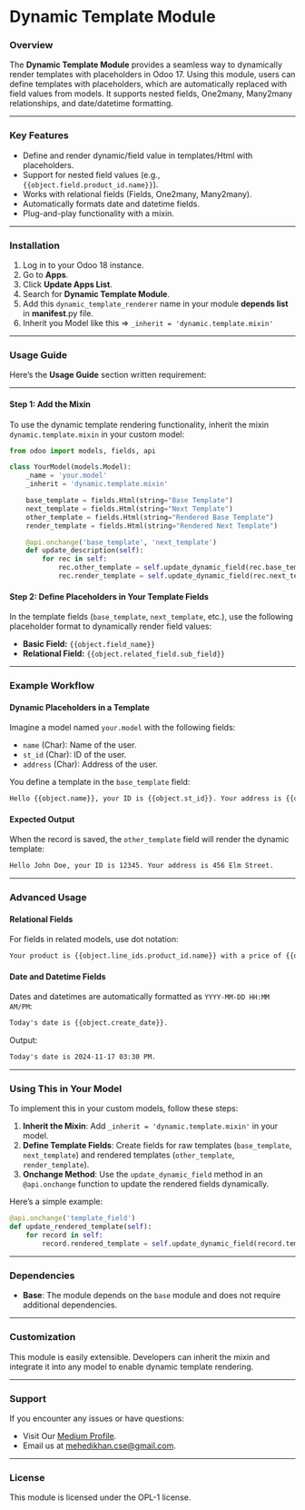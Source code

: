 # Dynamic Template Module

### **Overview**
The **Dynamic Template Module** provides a seamless way to dynamically render templates with placeholders in Odoo 17. Using this module, users can define templates with placeholders, which are automatically replaced with field values from models. It supports nested fields, One2many, Many2many relationships, and date/datetime formatting.

---

### **Key Features**
- Define and render dynamic/field value in templates/Html with placeholders.
- Support for nested field values (e.g., `{{object.field.product_id.name}}`).
- Works with relational fields (Fields, One2many, Many2many).
- Automatically formats date and datetime fields.
- Plug-and-play functionality with a mixin.

---

### **Installation**
1. Log in to your Odoo 18 instance.
2. Go to **Apps**.
3. Click **Update Apps List**.
4. Search for **Dynamic Template Module**.
5. Add this `dynamic_template_renderer` name in your module **depends list** in __manifest__.py file.
6. Inherit you Model like this => `_inherit = 'dynamic.template.mixin'`
---

### **Usage Guide**
Here’s the **Usage Guide** section written requirement:

---


#### **Step 1: Add the Mixin**
To use the dynamic template rendering functionality, inherit the mixin `dynamic.template.mixin` in your custom model:

```python
from odoo import models, fields, api

class YourModel(models.Model):
    _name = 'your.model'
    _inherit = 'dynamic.template.mixin'

    base_template = fields.Html(string="Base Template")
    next_template = fields.Html(string="Next Template")
    other_template = fields.Html(string="Rendered Base Template")
    render_template = fields.Html(string="Rendered Next Template")

    @api.onchange('base_template', 'next_template')
    def update_description(self):
        for rec in self:
            rec.other_template = self.update_dynamic_field(rec.base_template)
            rec.render_template = self.update_dynamic_field(rec.next_template)
```

#### **Step 2: Define Placeholders in Your Template Fields**
In the template fields (`base_template`, `next_template`, etc.), use the following placeholder format to dynamically render field values:
- **Basic Field:** `{{object.field_name}}`
- **Relational Field:** `{{object.related_field.sub_field}}`

---

### **Example Workflow**

#### **Dynamic Placeholders in a Template**
Imagine a model named `your.model` with the following fields:
- `name` (Char): Name of the user.
- `st_id` (Char): ID of the user.
- `address` (Char): Address of the user.

You define a template in the `base_template` field:
```html
Hello {{object.name}}, your ID is {{object.st_id}}. Your address is {{object.address}}.
```

#### **Expected Output**
When the record is saved, the `other_template` field will render the dynamic template:
```html
Hello John Doe, your ID is 12345. Your address is 456 Elm Street.
```

---

### **Advanced Usage**

#### **Relational Fields**
For fields in related models, use dot notation:
```html
Your product is {{object.line_ids.product_id.name}} with a price of {{object.line_ids.price_unit}}.
```

#### **Date and Datetime Fields**
Dates and datetimes are automatically formatted as `YYYY-MM-DD HH:MM AM/PM`:
```html
Today's date is {{object.create_date}}.
```
Output:
```html
Today's date is 2024-11-17 03:30 PM.
```

---

### **Using This in Your Model**
To implement this in your custom models, follow these steps:
1. **Inherit the Mixin**: Add `_inherit = 'dynamic.template.mixin'` in your model.
2. **Define Template Fields**: Create fields for raw templates (`base_template`, `next_template`) and rendered templates (`other_template`, `render_template`).
3. **Onchange Method**: Use the `update_dynamic_field` method in an `@api.onchange` function to update the rendered fields dynamically.

Here’s a simple example:
```python
@api.onchange('template_field')
def update_rendered_template(self):
    for record in self:
        record.rendered_template = self.update_dynamic_field(record.template_field)
```

---

### **Dependencies**
- **Base**: The module depends on the `base` module and does not require additional dependencies.

---

### **Customization**
This module is easily extensible. Developers can inherit the mixin and integrate it into any model to enable dynamic template rendering.

---

### **Support**
If you encounter any issues or have questions:
- Visit Our [Medium Profile](https://mehedi-khan.medium.com/).
- Email us at mehedikhan.cse@gmail.com.

---

### **License**
This module is licensed under the OPL-1 license. 
